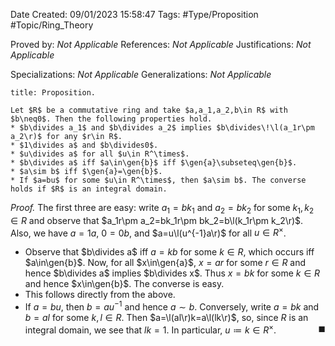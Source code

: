 <div class="topSpace"></div>

Date Created: 09/01/2023 15:58:47
Tags: #Type/Proposition #Topic/Ring_Theory

Proved by: <i>Not Applicable</i>
References: <i>Not Applicable</i>
Justifications: <i>Not Applicable</i>

Specializations: <i>Not Applicable</i>
Generalizations: <i>Not Applicable</i>

``` ad-Proposition
title: Proposition.

Let $R$ be a commutative ring and take $a,a_1,a_2,b\in R$ with $b\neq0$. Then the following properties hold.
* $b\divides a_1$ and $b\divides a_2$ implies $b\divides\!\l(a_1r\pm a_2\r)$ for any $r\in R$.
* $1\divides a$ and $b\divides0$.
* $u\divides a$ for all $u\in R^\times$.
* $b\divides a$ iff $a\in\gen{b}$ iff $\gen{a}\subseteq\gen{b}$.
* $a\sim b$ iff $\gen{a}=\gen{b}$.
* If $a=bu$ for some $u\in R^\times$, then $a\sim b$. The converse holds if $R$ is an integral domain.

```

<i>Proof.</i> The first three are easy: write $a_1=bk_1$ and $a_2=bk_2$ for some $k_1,k_2\in R$ and observe that $a_1r\pm a_2=bk_1r\pm bk_2=b\l(k_1r\pm k_2\r)$. Also, we have $a=1a$, $0=0b$, and $a=u\l(u^{-1}a\r)$ for all $u\in R^\times$.
* Observe that $b\divides a$ iff $a=kb$ for some $k\in R$, which occurs iff $a\in\gen{b}$. Now, for all $x\in\gen{a}$, $x=ar$ for some $r\in R$ and hence $b\divides a$ implies $b\divides x$. Thus $x=bk$ for some $k\in R$ and hence $x\in\gen{b}$. The converse is easy.
* This follows directly from the above.
* If $a=bu$, then $b=au^{-1}$ and hence $a\sim b$. Conversely, write $a=bk$ and $b=al$ for some $k,l\in R$. Then $a=\l(al\r)k=a\l(lk\r)$, so, since $R$ is an integral domain, we see that $lk=1$. In particular, $u\coloneqq k\in R^\times$.<span style="float:right;">$\blacksquare$</span>

